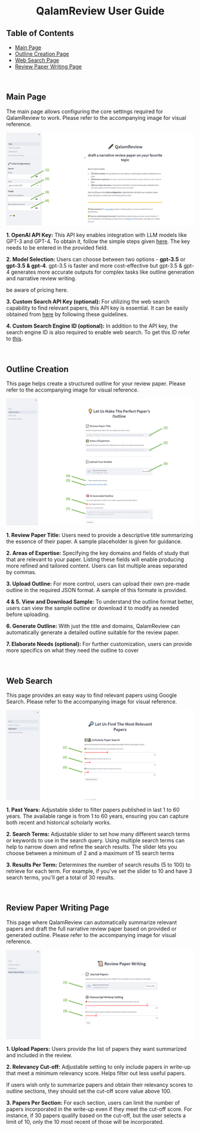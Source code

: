 <h1 align="center"><strong>QalamReview User Guide</strong></h1>

## **Table of Contents**

- [Main Page](#main-page)
- [Outline Creation Page](#outline-creation)
- [Web Search Page](#web-search)
- [Review Paper Writing Page](#review-paper-writing-page)

<br>

## **Main Page**

The main page allows configuring the core settings required for QalamReview to work. Please refer to the accompanying image for visual reference.

![main](./pics/main.png)

**1. OpenAI API Key:** This API key enables integration with LLM models like GPT-3 and GPT-4. To obtain it, follow the simple steps given [here](https://gptforwork.com/help/gpt-for-docs/setup/create-openai-api-key). The key needs to be entered in the provided field.

**2. Model Selection:** Users can choose between two options - **gpt-3.5** or **gpt-3.5 & gpt-4**. gpt-3.5 is faster and more cost-effective but gpt-3.5 & gpt-4 generates more accurate outputs for complex tasks like outline generation and narrative review writing. 

be aware of pricing here.

**3. Custom Search API Key (optional):** For utilizing the web search capability to find relevant papers, this API key is essential. It can be easily obtained from [here](https://developers.google.com/custom-search/v1/overview#api_key) by following these guidelines.

**4. Custom Search Engine ID (optional):** In addition to the API key, the search engine ID is also required to enable web search. To get this ID refer to [this](https://developers.google.com/custom-search/v1/overview#search_engine_id).

<br>

## **Outline Creation**

This page helps create a structured outline for your review paper. Please refer to the accompanying image for visual reference.

![outline](./pics/outline.png)


**1. Review Paper Title:** Users need to provide a descriptive title summarizing the essence of their paper. A sample placeholder is given for guidance.

**2. Areas of Expertise:** Specifying the key domains and fields of study that that are relevant to your paper. Listing these fields will enable producing more refined and tailored content. Users can list multiple areas separated by commas.

**3. Upload Outline:** For more control, users can upload their own pre-made outline in the required JSON format. A sample of this formate is provided.

**4 & 5.  View and Download Sample:** To understand the outline format better, users can view the sample outline or download it to modify as needed before uploading.

**6. Generate Outline:** With just the title and domains, QalamReview can automatically generate a detailed outline suitable for the review paper.

**7. Elaborate Needs (optional):** For further customization, users can provide more specifics on what they need the outline to cover


<br>

## **Web Search**

This page provides an easy way to find relevant papers using Google Search. Please refer to the accompanying image for visual reference.

![web](./pics/web.png)

**1. Past Years:** Adjustable slider to filter papers published in last 1 to 60 years. The available range is from 1 to 60 years, ensuring you can capture both recent and historical scholarly works.

**2. Search Terms:** Adjustable slider to set how many different search terms or keywords to use in the search query. Using multiple search terms can help to narrow down and refine the search results. The slider lets you choose between a minimum of 2 and a maximum of 15 search terms

**3. Results Per Term:** Determines the number of search results (5 to 100) to retrieve for each term. For example, if you've set the slider to 10 and have 3 search terms, you'll get a total of 30 results.

<br>


## **Review Paper Writing Page**

This page where QalamReview can automatically summarize relevant papers and draft the full narrative review paper based on provided or generated outline. Please refer to the accompanying image for visual reference.

![writing](./pics/writing.png)

**1. Upload Papers:** Users provide the list of papers they want summarized and included in the review.

**2. Relevancy Cut-off:** Adjustable setting to only include papers in write-up that meet a minimum relevancy score. Helps filter out less useful papers.

If users wish only to summarize papers and obtain their relevancy scores to outline sections, they should set the cut-off score value above 100.

**3. Papers Per Section:** For each section, users can limit the number of papers incorporated in the write-up even if they meet the cut-off score. For instance, if 30 papers qualify based on the cut-off, but the user selects a limit of 10, only the 10 most recent of those will be incorporated.